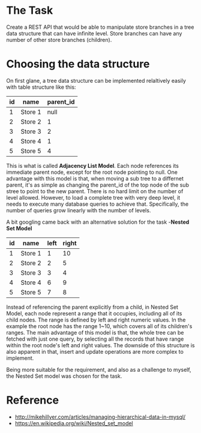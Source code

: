 # The Task
Create a REST API that would be able to manipulate store branches in a tree data structure that can have infinite level.
Store branches can have any number of other store branches (children).

# Choosing the data structure

On first glane, a tree data structure can be implemented relaltively easily with table structure like this:

| id | name    | parent_id |
|----|---------|-----------|
| 1  | Store 1 | null      |
| 2  | Store 2 | 1         |
| 3  | Store 3 | 2         |
| 4  | Store 4 | 1         |
| 5  | Store 5 | 4         |

This is what is called **Adjacency List Model**. Each node references its immediate parent node, except for the root node pointing to null. One advantage with this model is that, when moving a sub tree to a differnet parent, it's as simple as changing the parent_id of the top node of the sub stree to point to the new parent. There is no hard limit on the number of level allowed. However, to load a complete tree with very deep level, it needs to execute many database queries to achieve that. Specifically, the number of queries grow linearly with the number of levels.


A bit googling came back with an alternative solution for the task -**Nested Set Model**

| id | name    | left | right |
|----|---------|-----|-----|
| 1  | Store 1 | 1   | 10  |
| 2  | Store 2 | 2   | 5   |
| 3  | Store 3 | 3   | 4   |
| 4  | Store 4 | 6   | 9   |
| 5  | Store 5 | 7   | 8   |

Instead of referencing the parent explicitly from a child, in Nested Set Model, each node represent a range that it occupies, including all of its child nodes. The range is defined by left and right numeric values. In the example the root node has the range 1~10, which covers all of its children's ranges. The main advantage of this model is that, the whole tree can be fetched with just one query, by selecting all the records that have range within the root node's left and right values. The downside of this structure is also apparent in that, insert and update operations are more complex to implement.

Being more suitable for the requirement, and also as a challenge to myself, the Nested Set model was chosen for the task.


# Reference
* http://mikehillyer.com/articles/managing-hierarchical-data-in-mysql/
* https://en.wikipedia.org/wiki/Nested_set_model
